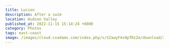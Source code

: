 ```yaml
---
title: Lucien
description: After a swim
location: Hudson Valley
published_at: 2022-11-15 15:14:24 +0800
category: Photos
tags: east-coast
image: /images/cloud.cxadams.com/index.php/s/SZawyF4x9pTRzZe/download/20180805-1821_Shookville_L1003494-0.jpg
---
```

